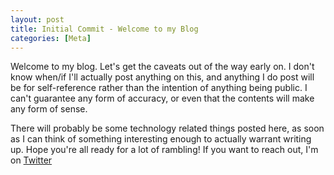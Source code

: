 ```yaml
---
layout: post
title: Initial Commit - Welcome to my Blog
categories: [Meta]
---
```


Welcome to my blog. Let's get the caveats out of the way early on. I don't know when/if I'll actually post anything on this, and anything I do post will be for self-reference rather than the intention of anything being public. I can't guarantee any form of accuracy, or even that the contents will make any form of sense.

There will probably be some technology related things posted here, as soon as I can think of something interesting enough to actually warrant writing up. Hope you're all ready for a lot of rambling! If you want to reach out, I'm on [Twitter](https://twitter.com/smarticu5)